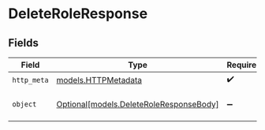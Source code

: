 # DeleteRoleResponse


## Fields

| Field                                                                          | Type                                                                           | Required                                                                       | Description                                                                    |
| ------------------------------------------------------------------------------ | ------------------------------------------------------------------------------ | ------------------------------------------------------------------------------ | ------------------------------------------------------------------------------ |
| `http_meta`                                                                    | [models.HTTPMetadata](../models/httpmetadata.md)                               | :heavy_check_mark:                                                             | N/A                                                                            |
| `object`                                                                       | [Optional[models.DeleteRoleResponseBody]](../models/deleteroleresponsebody.md) | :heavy_minus_sign:                                                             | Sucessfully deleted a role                                                     |